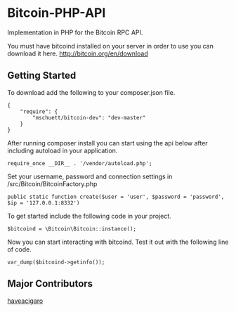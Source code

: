 Bitcoin-PHP-API
===============

Implementation in PHP for the Bitcoin RPC API.

You must have bitcoind installed on your server in order to use you can download it here.
http://bitcoin.org/en/download

Getting Started
---------------
To download add the following to your composer.json file.

<pre><code>{
    "require": {
        "mschuett/bitcoin-dev": "dev-master"
    }
}</code></pre>

After running composer install you can start using the api below after including autoload in your application.

<pre><code>require_once __DIR__ . '/vendor/autoload.php'; </code></pre>

Set your username, password and connection settings in /src/Bitcoin/BitcoinFactory.php

<pre><code>public static function create($user = 'user', $password = 'password', $ip = '127.0.0.1:8332')</code></pre>

To get started include the following code in your project.<br />

<pre><code>$bitcoind = \Bitcoin\Bitcoin::instance();</code></pre>

Now you can start interacting with bitcoind. Test it out with the following line of code.<br />


<pre><code>var_dump($bitcoind->getinfo());</code></pre>

Major Contributors
------------
 <a href="https://github.com/haveacigaro">haveacigaro</a>
